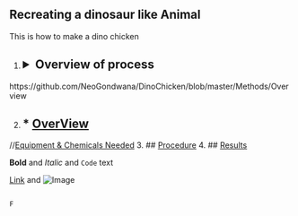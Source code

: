 ## Recreating a dinosaur like Animal 
This is how to make a dino chicken

1. ## <details><summary>Overview of process</summary>
<p>https://github.com/NeoGondwana/DinoChicken/blob/master/Methods/Overview</p>

2. ## * [OverView](./recipes/Overview.md)
//[Equipment & Chemicals Needed](https://github.com/NeoGondwana/DinoChicken/blob/master/Equipment%20%26%20Chemicals/List)
3. ## [Procedure](https://raw.githubusercontent.com/NeoGondwana/DinoChicken/master/Methods/Procedure)
4. ## [Results](https://github.com/NeoGondwana/DinoChicken/tree/master/Results/Completed%20Projects)





**Bold** and _Italic_ and `Code` text

[Link](url) and ![Image](src)
```

F
